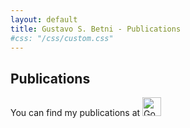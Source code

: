 ```yaml
---
layout: default
title: Gustavo S. Betni - Publications
#css: "/css/custom.css"
---
```

<div class="container font-16">
  <h2>Publications</h2>

You can find my publications at <a href="https://scholar.google.ca/citations?user=ap6nTY0AAAAJ&hl=en" target="_blank"><img src="img/GoogleScholar.jpg" alt="Google Scholar" height="30"></a>
